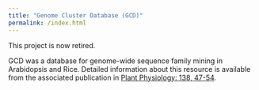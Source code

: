 ```yaml
---
title: "Genome Cluster Database (GCD)"
permalink: /index.html
---
```

This project is now retired. 

GCD was a database for genome-wide sequence
family mining in Arabidopsis and Rice. Detailed information about this resource
is available from the associated publication in [Plant Physiology: 138, 47-54](http://www.ncbi.nlm.nih.gov/entrez/query.fcgi?cmd=Retrieve&db=pubmed&dopt=Abstract&list_uids=15888677&query_hl=2).

